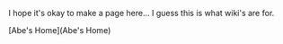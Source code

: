I hope it's okay to make a page here... I guess this is what wiki's are for.

[Abe's Home](Abe's Home)
